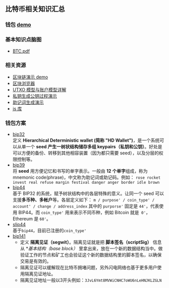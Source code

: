 ## 比特币相关知识汇总

### 钱包 [demo](https://blog.secret-base.site/bitcoin-demo/)

### 基本知识点脑图    
- [BTC.pdf](https://github.com/john-zh/bitcoin/blob/master/BTC.pdf)    

### 相关资源
- [区块链演示 demo](https://anders.com/blockchain/blockchain.html)
- [区块浏览器](https://www.blockchain.com/explorer)
- [UTXO 模型与账户模型详解](https://draveness.me/utxo-account-models)
- [私钥生成公钥过程演示](http://bi3d.com)
- [助记词生成演示](https://iancoleman.io/bip39/#english)
- [js 库](https://github.com/bitcoinjs/bitcoinjs-lib)

### 钱包方案

- [bip32](https://github.com/bitcoin/bips/blob/master/bip-0032.mediawiki)    
  定义 **Hierarchical Deterministic wallet (简称 "HD Wallet")**，是一个系统可以从单一个 **seed 产生一树状结构储存多组 keypairs（私钥和公钥）**。好处是可以方便的备份、转移到其他相容装置（因为都只需要 seed），以及分层的权限控制等。
- [bip39](https://github.com/bitcoin/bips/blob/master/bip-0039.mediawiki)    
  将 **seed** 用方便记忆和书写的单字表示。一般由 **12 个单字**组成，称为 mnemonic code(phrase)，中文称为助记词或助记码。例如：
  `
  rose rocket invest real refuse margin festival danger anger border idle brown
  `
- [bip44](https://github.com/bitcoin/bips/blob/master/bip-0044.mediawiki)    
  基于 BIP32 的系统，赋予树状结构中的各层特殊的意义。让同一个 seed 可以支援**多币种、多帐户**等。各层定义如下：
    `
    m / purpose' / coin_type' / account' / change / address_index
    `
  其中的 `purporse'` 固定是 `44'`，代表使用 BIP44。而 `coin_type'` 用来表示不同币种，例如 Bitcoin 就是` 0'`，Ethereum 是 `60'`。
- [slip44](https://github.com/satoshilabs/slips/blob/master/slip-0044.md)    
  基于`bip44`，目前已注册的`coin_type'`
- [bip141](https://github.com/bitcoin/bips/blob/master/bip-0141.mediawiki)    
  - 定义 **隔离见证（segwit）**。隔离见证就是把 **脚本签名（scriptSig）** 信息从 **基本结构（base block）* 里拿出来，放在一个新的数据结构当中。做验证工作的节点和矿工也会验证这个新的数据结构里的脚本签名，以确保交易是有效的。    
  - 隔离见证可以缓解现在比特币拥堵问题，另外闪电网络也基于更多用户使用隔离见证地址。    
  - 隔离见证地址一般以3开头例如：`3JvL6Ymt8MVWiCNHC7oWU6nLeHNJKLZGLN`
